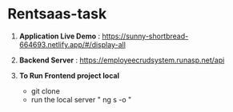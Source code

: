 # Rentsaas-task

1. **Application Live Demo** : https://sunny-shortbread-664693.netlify.app/#/display-all

2. **Backend Server** : https://employeecrudsystem.runasp.net/api


3. **To Run Frontend project local**
    * git clone
    * run the local server " ng s -o "

